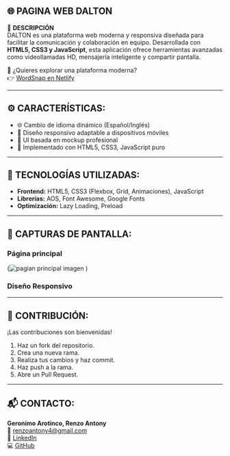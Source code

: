 ## 🌐 PAGINA WEB DALTON

📌 **DESCRIPCIÓN**  
DALTON es una plataforma web moderna y responsiva diseñada para facilitar la comunicación y colaboración en equipo. Desarrollada con **HTML5, CSS3 y JavaScript**, esta aplicación ofrece herramientas avanzadas como videollamadas HD, mensajería inteligente y compartir pantalla.

🚀 ¿Quieres explorar una plataforma moderna?  
👉 [WordSnap en Netlify](https://link-a-tu-web.netlify.app)

---

## ⚙️ CARACTERÍSTICAS:

- 🌐 Cambio de idioma dinámico (Español/Inglés)
- 📱 Diseño responsivo adaptable a dispositivos móviles
- 🎨 UI basada en mockup profesional
- 🔧 Implementado con HTML5, CSS3, JavaScript puro

---

## 🧰 TECNOLOGÍAS UTILIZADAS:

- **Frontend:** HTML5, CSS3 (Flexbox, Grid, Animaciones), JavaScript
- **Librerías:** AOS, Font Awesome, Google Fonts
- **Optimización:** Lazy Loading, Preload

---

## 📸 CAPTURAS DE PANTALLA:

### Página principal
(![pagian principal imagen](https://github.com/user-attachments/assets/26402da0-c392-4c9f-840f-de4365175997)
)

### Diseño Responsivo


---

## 🤝 CONTRIBUCIÓN:

¡Las contribuciones son bienvenidas!

1. Haz un fork del repositorio.
2. Crea una nueva rama.
3. Realiza tus cambios y haz commit.
4. Haz push a la rama.
5. Abre un Pull Request.

---

## 📬 CONTACTO:

**Geronimo Arotinco, Renzo Antony**  
📧 renzoantony4@gmail.com  
🔗 [LinkedIn](https://www.linkedin.com/in/renzogeronimo)  
💻 [GitHub](https://github.com/antonygeronimo)
